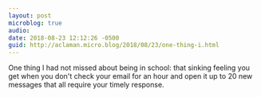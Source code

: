 ```yaml
---
layout: post
microblog: true
audio: 
date: 2018-08-23 12:12:26 -0500
guid: http://aclaman.micro.blog/2018/08/23/one-thing-i.html
---
```

One thing I had not missed about being in school: that sinking feeling you get when you don't check your email for an hour and open it up to 20 new messages that all require your timely response.
